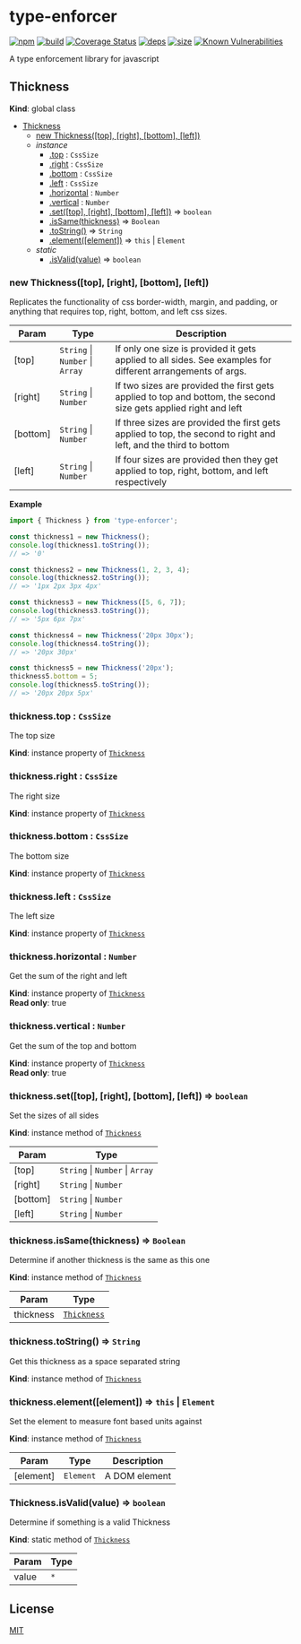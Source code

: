 # type-enforcer
[![npm][npm]][npm-url]
[![build][build]][build-url]
[![Coverage Status](https://coveralls.io/repos/github/DarrenPaulWright/type-enforcer/badge.svg?branch=master)](https://coveralls.io/github/DarrenPaulWright/type-enforcer?branch=master)
[![deps][deps]][deps-url]
[![size][size]][size-url]
[![Known Vulnerabilities](https://snyk.io/test/github/DarrenPaulWright/type-enforcer/badge.svg?targetFile=package.json)](https://snyk.io/test/github/DarrenPaulWright/type-enforcer?targetFile=package.json)

A type enforcement library for javascript

<a name="Thickness"></a>

## Thickness
**Kind**: global class  

* [Thickness](#Thickness)
    * [new Thickness([top], [right], [bottom], [left])](#new_Thickness_new)
    * _instance_
        * [.top](#Thickness+top) : <code>CssSize</code>
        * [.right](#Thickness+right) : <code>CssSize</code>
        * [.bottom](#Thickness+bottom) : <code>CssSize</code>
        * [.left](#Thickness+left) : <code>CssSize</code>
        * [.horizontal](#Thickness+horizontal) : <code>Number</code>
        * [.vertical](#Thickness+vertical) : <code>Number</code>
        * [.set([top], [right], [bottom], [left])](#Thickness+set) ⇒ <code>boolean</code>
        * [.isSame(thickness)](#Thickness+isSame) ⇒ <code>Boolean</code>
        * [.toString()](#Thickness+toString) ⇒ <code>String</code>
        * [.element([element])](#Thickness+element) ⇒ <code>this</code> \| <code>Element</code>
    * _static_
        * [.isValid(value)](#Thickness.isValid) ⇒ <code>boolean</code>

<a name="new_Thickness_new"></a>

### new Thickness([top], [right], [bottom], [left])
Replicates the functionality of css border-width, margin, and padding, or anything that requires top, right, bottom, and left css sizes.


| Param | Type | Description |
| --- | --- | --- |
| [top] | <code>String</code> \| <code>Number</code> \| <code>Array</code> | If only one size is provided it gets applied to all sides. See examples for different arrangements of args. |
| [right] | <code>String</code> \| <code>Number</code> | If two sizes are provided the first gets applied to top and bottom, the second size gets applied right and left |
| [bottom] | <code>String</code> \| <code>Number</code> | If three sizes are provided the first gets applied to top, the second to right and left, and the third to bottom |
| [left] | <code>String</code> \| <code>Number</code> | If four sizes are provided then they get applied to top, right, bottom, and left respectively |

**Example**  
``` javascriptimport { Thickness } from 'type-enforcer';const thickness1 = new Thickness();console.log(thickness1.toString());// => '0'const thickness2 = new Thickness(1, 2, 3, 4);console.log(thickness2.toString());// => '1px 2px 3px 4px'const thickness3 = new Thickness([5, 6, 7]);console.log(thickness3.toString());// => '5px 6px 7px'const thickness4 = new Thickness('20px 30px');console.log(thickness4.toString());// => '20px 30px'const thickness5 = new Thickness('20px');thickness5.bottom = 5;console.log(thickness5.toString());// => '20px 20px 5px'```
<a name="Thickness+top"></a>

### thickness.top : <code>CssSize</code>
The top size

**Kind**: instance property of [<code>Thickness</code>](#Thickness)  
<a name="Thickness+right"></a>

### thickness.right : <code>CssSize</code>
The right size

**Kind**: instance property of [<code>Thickness</code>](#Thickness)  
<a name="Thickness+bottom"></a>

### thickness.bottom : <code>CssSize</code>
The bottom size

**Kind**: instance property of [<code>Thickness</code>](#Thickness)  
<a name="Thickness+left"></a>

### thickness.left : <code>CssSize</code>
The left size

**Kind**: instance property of [<code>Thickness</code>](#Thickness)  
<a name="Thickness+horizontal"></a>

### thickness.horizontal : <code>Number</code>
Get the sum of the right and left

**Kind**: instance property of [<code>Thickness</code>](#Thickness)  
**Read only**: true  
<a name="Thickness+vertical"></a>

### thickness.vertical : <code>Number</code>
Get the sum of the top and bottom

**Kind**: instance property of [<code>Thickness</code>](#Thickness)  
**Read only**: true  
<a name="Thickness+set"></a>

### thickness.set([top], [right], [bottom], [left]) ⇒ <code>boolean</code>
Set the sizes of all sides

**Kind**: instance method of [<code>Thickness</code>](#Thickness)  

| Param | Type |
| --- | --- |
| [top] | <code>String</code> \| <code>Number</code> \| <code>Array</code> | 
| [right] | <code>String</code> \| <code>Number</code> | 
| [bottom] | <code>String</code> \| <code>Number</code> | 
| [left] | <code>String</code> \| <code>Number</code> | 

<a name="Thickness+isSame"></a>

### thickness.isSame(thickness) ⇒ <code>Boolean</code>
Determine if another thickness is the same as this one

**Kind**: instance method of [<code>Thickness</code>](#Thickness)  

| Param | Type |
| --- | --- |
| thickness | [<code>Thickness</code>](#Thickness) | 

<a name="Thickness+toString"></a>

### thickness.toString() ⇒ <code>String</code>
Get this thickness as a space separated string

**Kind**: instance method of [<code>Thickness</code>](#Thickness)  
<a name="Thickness+element"></a>

### thickness.element([element]) ⇒ <code>this</code> \| <code>Element</code>
Set the element to measure font based units against

**Kind**: instance method of [<code>Thickness</code>](#Thickness)  

| Param | Type | Description |
| --- | --- | --- |
| [element] | <code>Element</code> | A DOM element |

<a name="Thickness.isValid"></a>

### Thickness.isValid(value) ⇒ <code>boolean</code>
Determine if something is a valid Thickness

**Kind**: static method of [<code>Thickness</code>](#Thickness)  

| Param | Type |
| --- | --- |
| value | <code>\*</code> | 


## License

[MIT](LICENSE.md)

[npm]: https://img.shields.io/npm/v/type-enforcer.svg
[npm-url]: https://npmjs.com/package/type-enforcer
[build]: https://travis-ci.org/DarrenPaulWright/type-enforcer.svg?branch=master
[build-url]: https://travis-ci.org/DarrenPaulWright/type-enforcer
[deps]: https://david-dm.org/darrenpaulwright/type-enforcer.svg
[deps-url]: https://david-dm.org/darrenpaulwright/type-enforcer
[size]: https://packagephobia.now.sh/badge?p=type-enforcer
[size-url]: https://packagephobia.now.sh/result?p=type-enforcer

